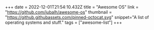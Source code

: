 +++
date = 2022-12-01T21:54:10.432Z
title = "Awesome OS"
link = "https://github.com/jubalh/awesome-os"
thumbnail = "https://github.githubassets.com/pinned-octocat.svg"
snippet="A list of operating systems and stuff."
tags = ["awesome-list"]
+++
